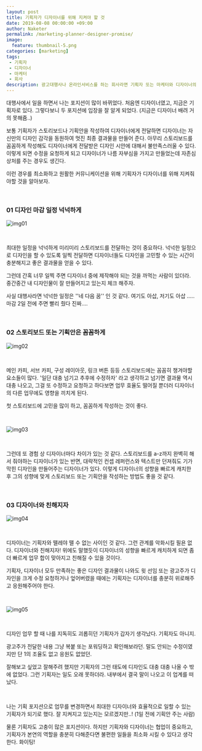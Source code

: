 ```yaml
---
layout: post
title: 기획자가 디자이너를 위해 지켜야 할 것
date: 2019-08-08 00:00:00 +09:00
author: Naketer
permalink: /marketing-planner-designer-promise/
image:
  feature: thumbnail-5.png
categories: [marketing]
tags:
 - 기획자
 - 디자이너
 - 마케터
 - 회사
description: 광고대행사나 온라인서비스를 하는 회사라면 기획자 또는 마케터와 디자이너의 협업은 매우 중요하다. 원활한 커뮤니케이션과 최상의 콘텐츠를 위해 기획자가 디자이너를 위해 지켜줘야할 것을 이야기 한다. (거의 뇌피셜 주의)
---
```






대행사에서 일을 하면서 나는 포지션이 많이 바뀌었다. 처음엔 디자이너였고, 지금은 기획자로 있다. 그렇다보니 두 포지션에 입장을 잘 알게 되었다. (지금은 디자이너 배려 거의 못해쥼..)

보통 기획자가 스토리보드나 기획안을 작성하여 디자이너에게 전달하면 디자이너는 자신만의 디자인 감각을 동원하여 멋진 최종 결과물을 만들어 준다. 아무리 스토리보드를 꼼꼼하게 작성해도 디자이너에게 전달받은 디자인 시안에 대해서 불만족스러울 수 있다. 이렇게 되면 수정을 요청하게 되고 디자이너가 나름 자부심을 가지고 만들었는데 자존심 상처를 주는 경우도 생긴다.

이런 경우를 최소화하고 원활한 커뮤니케이션을 위해 기획자가 디자이너를 위해 지켜줘야할 것을 알아보자.

<br>



### 01 디자인 마감 일정 넉넉하게

![img01](https://lh3.googleusercontent.com/GFUs8u_0mJle19eBUzKGc3VZcTXWC76DYwWPQD0mJ-76f05bJGZsNENrQRiaeOFLQDniO4mFFNN2nFsn-otWEK_adLdnLhNXs5ItVXgdzmctlxgAV8acIA9F4Sa2MfEyJekQe4fGlji-22JwQ7v2Hl3mYdGUm5w_tGT0ltQS3sllS38ehcjvzRhIwBozC-tXbyV9tbiVNkPe5mTYuBrIa-70zaFDTAJe-RR4orL88GqJ9Heg1aQIprhrKF9OsH_8f7UU_zN8cB_Pi1aFEqzCPNLlauY_ZjTL6Dfh4QdYpb4xQbTCPhaVtsoncoPswtIT117AYKwsYPyfxx2aT1AVRylYWzaKBnVQtWfxD1ZI9ncn6lPItcoqAAmYZZGFlTVAQuQTdQQrRk_ZW8bA1JiMOx2XCSgNGdmbtzNEmI86xpLyPonapCoC256ECwSJWkEU0o0ngYBufG0GyNFsjYGg3rbQS1_eGGGdc6W210JM0VzdW1ZFBmi6QA7bJ2_Qjy1NSyehX_937k2s-K0LROwKmSHVvKj2LlJEB3XdrrUEXDnicoYtZriH5jDYmcWtuyxsTGheGCqi15K-KXptWPQifvm5dIoMkJc-DQPU0IUT7xzqIZ8wixzmY1r8WTn02-KxN4yUbaYBTwMKidyj6-zl6Mf9JvQto7RvT9a49CMLHWMxIn2pK0D8HydtMNbzCHRdIA84ttroQs9M9dTAIyypfb9m=w886-h466-no)

<Br>

최대한 일정을 넉넉하게 미리미리 스토리보드를 전달하는 것이 중요하다. 넉넉한 일정으로 디자인을 할 수 있도록 일찍 전달하면 디자이너들도 디자인을 고민할 수 있는 시간이 충분해지고 좋은 결과물을 얻을 수 있다.

그런데 간혹 너무 일찍 주면 디자이너 중에 제작해야 되는 것을 까먹는 사람이 있더라. 중간중간 내 디자인물이 잘 만들어지고 있는지 체크 해주자.

사실 대행사라면 넉넉한 일정은 ''네 다음 꿈'' 인 것 같다. 여기도 아삽, 저기도 아삽 ..... 마감 2일 전에 주면 빨리 줬다 진짜....

<br>



### 02 스토리보드 또는 기획안은 꼼꼼하게

![img02](https://lh3.googleusercontent.com/g21DSgBjnizV7qL7Dl_V0v8TKOtBXfN2G3PK19TcHhjm-T9I0ZVJJD0LDlXMG2_IVoAdkIsbyRM5QXRzCguDje8Q-kUDMEsXH0dEAU6XzSOFaqY0RoSmFF4W40untWI9TTDS-4AyMcSfYUSXHl3BQ1VepOu1hwcVT-l3gcTCuf3jJgwUflcsBlErf9jVxVW7Hd4HIzvuBTHbUUGyQkQYaMsaee1Am_GUr82DQOJmOztEm_un15AzjPAycr2Vbp_xYClDRVU3sWrx0GqPHfZSc_GaOqGsGV5C3R17Rhf4uc4iWfVUTxUjsklfinGgRkG8rPyrJy5Srg0GeTXC-bKTvOusT5CWWni9HGSJmMAiVg3KW0UXoQ4VT5a_EdzQo_YTUsBjTxXPit37grr8ZymvNh5RyslVjfNpo5w8wHjTn4TAnpuz61GRAuifksC9vx0VtFYtjwDvBbUJ6bRUj5vj9rQQhhlo7HsVdoypGsTxVx3zXY03WMsdeyN7MNYk4rpo_YTN-_Wrv2TSDA4Q2eA-Iq4Z6ELRqfhEnwilcNH6cIIodmNOf8tkgLBS9VxpncVVhvk_zGie5JdwYSyY-HH6WSuHVWW3vEOwWw9V0kUrhuVmKxcjauL3Fp6ibguStj9mli7j8pZnauokz9LoD9ckpFZlGnrUsM9JPI9epcUKVB_FRzIvmkL0BQ0r9KMoNV9G5BP6iV5jh5CsVyYK4L4PdZ7B=w886-h466-no)

<Br>

메인 카피, 서브 카피, 구성 레이아웃, 링크 버튼 등등 스토리보드에는 꼼꼼히 챙겨야할 요소들이 많다.
'일단 대충 넘기고 추후에 수정하자' 라고 생각하고 넘기면 결과물 역시 대충 나오고, 그걸 또 수정하고 요청하고 하다보면 업무 효율도 떨어질 뿐더러 디자이너의 다른 업무에도 영향을 끼치게 된다.

첫 스토리보드에 고민을 많이 하고, 꼼꼼하게 작성하는 것이 좋다.

<br>

![img03](https://lh3.googleusercontent.com/DW410LXPtkcFY2Wp34G8UU-eGSqUEtjxuaVDcqB-ga4KYf84KnnTVUxU5YqxAJi2yI6c4mAQjwVQapcDI7IFSYAOWBRLdoFfZi8CZUxW-7P6FjRc1zOpvw20_Cq5AbfmaWQg_l-9igPQFRsgrhugnooilKeV7sciHTF2Fb9gumLYtKFgdCHy1KmScRj-cHhmjjR7ik2r4_wCypiY870tQbos7jyxR8YMxeA_iE0vhFpTFHKQjXy2uaN3rr6ZKnVOIy8DT2hwiixquF_bKQdLAUXct8zXeXDGqIqn1mafjQ5ifOnv5dF3IRpqzYiygej9BlPRfLZIRVwAVyTz9S8jhGjKZxEW0nhQV0usz49bVSH-kwgFfzLWyEJvueHdkdfA3VQk3SILP3U_9xCAGK63IW_gnX6hIt7ZLyr9asvkWuQAOBCnIuEbBptwkXuKIeGHuy9dHug2sKqHDXmA4ih0sWGoeIKIi27lim3bvkYP5wfaKHwFrBigDKjLguAsI8BJBK-p2usHJTUzZ59PDdaCNQT30yjrbA7dQgJrtkWTUwoZA6D6t4DmJ6mX1o4i-9RvprNoqrD7uwSWix1DOKhS6k9-kCxCwjXHci9CQEEZtmQq9pXMxfXUTJkcRFcuslJaPghYDjMyT98YyBhPkPftz8gGLd0tNVwX36E4LnfG7DccHptAQP7s4aP4xML9mkXHBsrUjwrCHZhaPBeFGGJh-JDi=w886-h466-no)

<Br>

그런데 또 경험 상 디자이너마다 차이가 있는 것 같다. 스토리보드를 a-z까지 완벽히 해서 줘야하는 디자이너가 있는 반면, 대략적인 컨셉 레퍼런스와 텍스트만 던져줘도 기가막힌 디자인을 만들어주는 디자이너가 있다. 이렇게 디자이너의 성향을 빠르게 캐치한 후 그의 성향에 맞게 스토리보드 또는 기획안을 작성하는 방법도 좋을 것 같다.

<Br>



### 03 디자이너와 친해지자

![img04](https://lh3.googleusercontent.com/qmNwZ3Lw_M8EMcXvYpZrbNbEV3IFPb_tvbasFmaiHKcAj78QZdRjin51E_U8Sqb4VFwtxD0hlDXbl6utakb-GHne7pM4_rWzDB_6-I97sOFjkd5ekETYJzr6ZrJ1a2PU_842e_qU1vlPuc82S_jMZWwVbMwCFmoVD4wmhG7-EG-o5DjiEn8fsvZiZTHtbZD_aDLwbjfyUWcVSq2stL64HjrPUs-CM7d0WNLmq-nCzw7j6mkfth6aIPLViC7EjsahFU9KjDKKFHGIv0W-BnqyM09busC2MmXgbbradOTXN5pIayZFN246wdT5wpt19OeFqP2B-pyNOQzAtJ2j-hGpDPhF_FWsTF4GpBXOH4Q7R7_4Yr7K4GqjcxeXomdcVOKCltr2DWD0gbf_Qs9yy2iGxd1SK0e2rUwRJoKM-TNBA7yr4AMqUNGYhjl3LmvGIheuZ-wmMBSaQ-vLcNtKh_fP-utuQ_ym1E450HQzUkb0ZLOTEJtXc-nBEAKkifGafa9W55zUYBqZ4nhLeQcll-134ZSCqjG_cpnsi55xoQWBrqHzAIUhOVhwG79wmXBuqakSqa5alnug8EgJjKAtJA56smCnlZCvvfOQGp6LqwpLHZrJrywMZGwSLdP3dxoq28gURBtACFopGB9fAH1wFNiQf0-iDgZRQuo5gfwdaIEU-IROQ-Dzj7CZ98cTsewSGeot8bPnJpuRhKXopKHnLSaJeLse=w886-h466-no)

<br>

디자이너는 기획자와 뗄레야 뗄 수 없는 사이인 것 같다. 그런 관계를 악화시킬 필욘 없다. 디자이너와 친해지자! 위에도 말했듯이 디자이너의 성향을 빠르게 캐치하게 되면 좀 더 빠르게 업무 합이 맞아지고 친해질 수 있을 것이다.

기획자, 디자이너 모두 만족하는 좋은 디자인 결과물이 나와도 윗 선임 또는 광고주가 디자인을 크게 수정 요청하거나 엎어버렸을 때에는 기획자는 디자이너를 충분히 위로해주고 응원해주어야 한다.

<br>

![img05](https://lh3.googleusercontent.com/A3RXDJi11mNM8oOnxvZzfjcnABsiV45OUbDNuilm7aKEz4BaWZJow1htUR-zvuIEpb0jgpIZ0Xj2JBovClBXp1-MW8kdqi_WtGylhxctfb2tgqwOLesTbnmASJRKHYawxTtE8oOxS-9K018YlH61XzL1Wo5kAUo2burPq-mBX6LWnEczhKXGoEhovZRlhzSNIb48na8_ooPTTIKdw-IfXEMX6ultp0NLtawhiIrkAzuEJdcn0JvsmmfaukR8vuQmkyWvSuYHXRrGx3Sc3NVD7DhV9SSy9X1kUoYNjW2t2AJYTM-z2rvlDmzjIU5XPWPtcx5IShnccoH_KBiwx4aSISazLcbusWceq2SZ2j4yjxbKlVJhTGElGVIkp2fo-goA-UBarRIOdk9ZRVnZ6X3aPSceaYZIYMKLXlIR1Apm74TPUhDJ6B4NTMCncJxJLPImsSSYZmLcWcp6ag8_TwYkANggr4yywXbRLnLXQXstVJF5stQxnrGvu-p6N9MGhClwIFp-wjlK15c_Nizq1f4LLTh6gS9FVA75E4ZkGQAV8DNZnbYU6NZ29Tc_Nj2oaUpOSppFvMbfrBacIDbFVHbvHPWG8NHKKvPYN-m-kjRBud8FItq9UtiTU_iI3kEXI141kTBb8kItsXPsmaG4Ri5fcQxCliGgIdusx07IY7mKKFNuFg-UJ3uRvSNNRJPZctivktMECC70mqtFHBVPizeCvl45=w886-h466-no)

<br>

디자인 업무 할 때 나를 지독히도 괴롭히던 기획자가 갑자기 생각났다. 기획자도 아니지.

광고주가 전달한 내용 그냥 복붙 또는 포워딩하고 확인해보라던.
말도 안되는 수정이였지만 단 1의 조율도 없고 응원도 없었던.

잘해보고 싶었고 잘해주려 했지만 기획자의 그런 태도에 디자인도 대충 대충 나올 수 밖에 없었다. 그런 기획자는 일도 오래 못하더라. 내부에서 결국 말이 나오고 이 업계를 떠났다.

<br>

나는 기획 포지션으로 업무를 변경하면서 최대한 디자이너와 효율적으로 일할 수 있는 기획자가 되기로 했다. 잘 지켜지고 있는지는 모르겠지만..!  (1일 전에 기획안 주는 사람)

물론 기획자도 고충이 많은 포지션이다. 하지만 기획자와 디자이너는 협업이 중요하고, 기획자가 본연의 역할을 충분히 다해준다면 불편한 일들을 최소화 시킬 수 있다고 생각한다. 화이팅!

<br>
